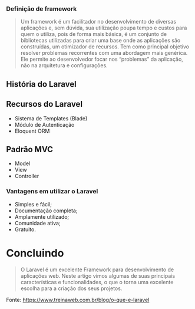 ### Definição de framework

> Um framework é um facilitador no desenvolvimento de diversas aplicações e, sem dúvida, sua utilização poupa tempo e custos para quem o utiliza, pois de forma mais básica, é um conjunto de bibliotecas utilizadas para criar uma base onde as aplicações são construídas, um otimizador de recursos. Tem como principal objetivo resolver problemas recorrentes com uma abordagem mais genérica. Ele permite ao desenvolvedor focar nos “problemas” da aplicação, não na arquitetura e configurações.


## História do Laravel

## Recursos do Laravel

- Sistema de Templates (Blade)
- Módulo de Autenticação
- Eloquent ORM

## Padrão MVC

- Model
- View
- Controller

### Vantagens em utilizar o Laravel

- Simples e fácil;
- Documentação completa;
- Amplamente utilizado;
- Comunidade ativa;
- Gratuito.

# Concluindo

> O Laravel é um excelente Framework para desenvolvimento de aplicações web. Neste artigo vimos algumas de suas principais características e funcionalidades, o que o torna uma excelente escolha para a criação dos seus projetos.

Fonte:
https://www.treinaweb.com.br/blog/o-que-e-laravel